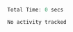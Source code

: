 <!--START_SECTION:waka-->

```typescript
Total Time: 0 secs

No activity tracked
```

<!--END_SECTION:waka-->

